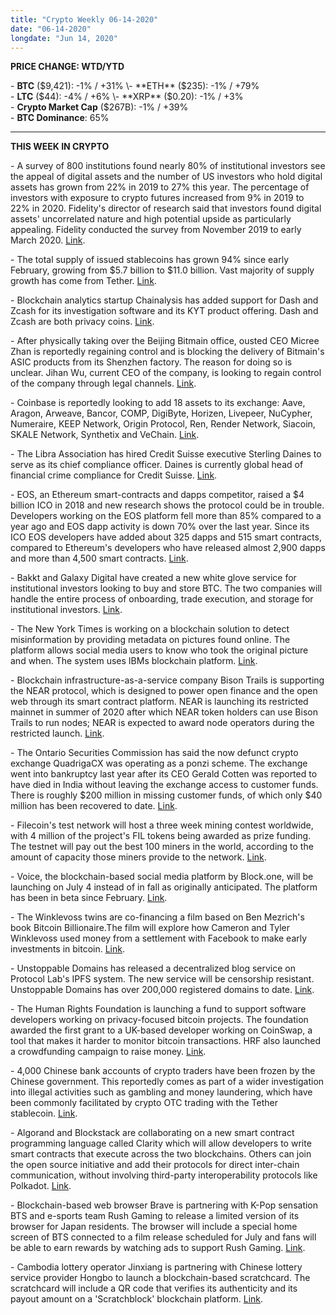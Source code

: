 ```yaml
---
title: "Crypto Weekly 06-14-2020"
date: "06-14-2020"
longdate: "Jun 14, 2020"
---
```


**PRICE CHANGE: WTD/YTD**

\- **BTC** ($9,421): -1% / +31%  
\- **ETH** ($235): -1% / +79%  
\- **LTC** ($44): -4% / +6%  
\- **XRP** ($0.20): -1% / +3%  
\- **Crypto Market Cap** ($267B): -1% / +39%   
\- **BTC Dominance**: 65%



---

**THIS WEEK IN CRYPTO**

\- A survey of 800 institutions found nearly 80% of institutional investors see the appeal of digital assets and the number of US investors who hold digital assets has grown from 22% in 2019 to 27% this year. The percentage of investors with exposure to crypto futures increased from 9% in 2019 to 22% in 2020. Fidelity's director of research said that investors found digital assets' uncorrelated nature and high potential upside as particularly appealing. Fidelity conducted the survey from November 2019 to early March 2020. [Link](https://www.theblockcrypto.com/post/67763/fidelity-nearly-80-of-institutional-investors-see-the-appeal-of-digital-assets).   
  
\- The total supply of issued stablecoins has grown 94% since early February, growing from $5.7 billion to $11.0 billion. Vast majority of supply growth has come from Tether. [Link](https://www.theblockcrypto.com/linked/68181/total-stablecoin-supply-feb-may).   
  
\- Blockchain analytics startup Chainalysis has added support for Dash and Zcash for its investigation software and its KYT product offering. Dash and Zcash are both privacy coins. [Link](https://www.theblockcrypto.com/linked/67653/chainalysis-zcash-dash-compliance).   
  
\- After physically taking over the Beijing Bitmain office, ousted CEO Micree Zhan is reportedly regaining control and is blocking the delivery of Bitmain's ASIC products from its Shenzhen factory. The reason for doing so is unclear. Jihan Wu, current CEO of the company, is looking to regain control of the company through legal channels. [Link](https://cointelegraph.com/news/bitmain-struggle-continues-as-ousted-ceo-reportedly-halts-asic-deliveries).   
  
\- Coinbase is reportedly looking to add 18 assets to its exchange: Aave, Aragon, Arweave, Bancor, COMP, DigiByte, Horizen, Livepeer, NuCypher, Numeraire, KEEP Network, Origin Protocol, Ren, Render Network, Siacoin, SKALE Network, Synthetix and VeChain. [Link](https://www.theblockcrypto.com/linked/67960/coinbase-new-digital-assets-review).   
  
\- The Libra Association has hired Credit Suisse executive Sterling Daines to serve as its chief compliance officer. Daines is currently global head of financial crime compliance for Credit Suisse. [Link](https://www.theblockcrypto.com/linked/67917/libra-association-credit-suisse).   
  
\- EOS, an Ethereum smart-contracts and dapps competitor, raised a $4 billion ICO in 2018 and new research shows the protocol could be in trouble. Developers working on the EOS platform fell more than 85% compared to a year ago and EOS dapp activity is down 70% over the last year. Since its ICO EOS developers have added about 325 dapps and 515 smart contracts, compared to Ethereum's developers who have released almost 2,900 dapps and more than 4,500 smart contracts. [Link](https://decrypt.co/32217/billion-dollar-blockchain-eos-in-trouble-research).   
  
\- Bakkt and Galaxy Digital have created a new white glove service for institutional investors looking to buy and store BTC. The two companies will handle the entire process of onboarding, trade execution, and storage for institutional investors. [Link](https://www.theblockcrypto.com/linked/67898/bakkt-galaxy-digital-bitcoin).   
  
\- The New York Times is working on a blockchain solution to detect misinformation by providing metadata on pictures found online. The platform allows social media users to know who took the original picture and when. The system uses IBMs blockchain platform. [Link](https://cointelegraph.com/news/new-york-times-trials-blockchain-system-to-combat-misleading-pictures).   
  
\- Blockchain infrastructure-as-a-service company Bison Trails is supporting the NEAR protocol, which is designed to power open finance and the open web through its smart contract platform. NEAR is launching its restricted mainnet in summer of 2020 after which NEAR token holders can use Bison Trails to run nodes; NEAR is expected to award node operators during the restricted launch. [Link](https://cointelegraph.com/news/bison-trails-adds-support-for-near-blockchain-protocol).   
  
\- The Ontario Securities Commission has said the now defunct crypto exchange QuadrigaCX was operating as a ponzi scheme. The exchange went into bankruptcy last year after its CEO Gerald Cotten was reported to have died in India without leaving the exchange access to customer funds. There is roughly $200 million in missing customer funds, of which only $40 million has been recovered to date. [Link](https://www.coindesk.com/quadriga-was-a-ponzi-scheme-ontario-securities-regulator-says).   
  
\- Filecoin's test network will host a three week mining contest worldwide, with 4 million of the project's FIL tokens being awarded as prize funding. The testnet will pay out the best 100 miners in the world, according to the amount of capacity those miners provide to the network. [Link](https://cointelegraph.com/news/filecoin-enters-final-frontier-prior-to-mainnet).   
  
\- Voice, the blockchain-based social media platform by Block.one, will be launching on July 4 instead of in fall as originally anticipated. The platform has been in beta since February. [Link](https://cointelegraph.com/news/blockone-to-launch-social-media-platform-ahead-of-schedule).   
  
\- The Winklevoss twins are co-financing a film based on Ben Mezrich's book Bitcoin Billionaire.The film will explore how Cameron and Tyler Winklevoss used money from a settlement with Facebook to make early investments in bitcoin. [Link](https://decrypt.co/31672/new-film-shows-how-the-winkelvoss-twins-became-bitcoin-billionaires).   
  
\- Unstoppable Domains has released a decentralized blog service on Protocol Lab's IPFS system. The new service will be censorship resistant. Unstoppable Domains has over 200,000 registered domains to date. [Link](https://www.coindesk.com/unstoppable-domains-launches-censorship-resistant-blogging-platform).   
  
\- The Human Rights Foundation is launching a fund to support software developers working on privacy-focused bitcoin projects. The foundation awarded the first grant to a UK-based developer working on CoinSwap, a tool that makes it harder to monitor bitcoin transactions. HRF also launched a crowdfunding campaign to raise money. [Link](https://www.theblockcrypto.com/linked/67934/human-rights-foundation-bitcoin-privacy).   
  
\- 4,000 Chinese bank accounts of crypto traders have been frozen by the Chinese government. This reportedly comes as part of a wider investigation into illegal activities such as gambling and money laundering, which have been commonly facilitated by crypto OTC trading with the Tether stablecoin. [Link](https://cointelegraph.com/news/4-000-chinese-bank-accounts-reportedly-frozen-due-to-crypto-connections).   
  
\- Algorand and Blockstack are collaborating on a new smart contract programming language called Clarity which will allow developers to write smart contracts that execute across the two blockchains. Others can join the open source initiative and add their protocols for direct inter-chain communication, without involving third-party interoperability protocols like Polkadot. [Link](https://www.coindesk.com/algorand-and-blockstack-are-building-a-multi-chain-smart-contract-language).   
  
\- Blockchain-based web browser Brave is partnering with K-Pop sensation BTS and e-sports team Rush Gaming to release a limited version of its browser for Japan residents. The browser will include a special home screen of BTS connected to a film release scheduled for July and fans will be able to earn rewards by watching ads to support Rush Gaming. [Link](https://www.theblockcrypto.com/linked/67812/brave-browser-bts-partner).   
  
\- Cambodia lottery operator Jinxiang is partnering with Chinese lottery service provider Hongbo to launch a blockchain-based scratchcard. The scratchcard will include a QR code that verifies its authenticity and its payout amount on a 'Scratchblock' blockchain platform. [Link](https://decrypt.co/31740/cambodia-to-launch-blockchain-powered-lottery-scratchcards).